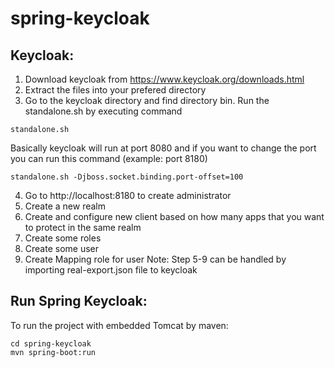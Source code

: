 # spring-keycloak

## Keycloak:
1. Download keycloak from https://www.keycloak.org/downloads.html
2. Extract the files into your prefered directory
3. Go to the keycloak directory and find directory bin. Run the standalone.sh by executing command
```
standalone.sh
```
   Basically keycloak will run at port 8080 and if you want to change the port you can run this command (example: port 8180)
```
standalone.sh -Djboss.socket.binding.port-offset=100
```
4. Go to http://localhost:8180 to create administrator
5. Create a new realm
6. Create and configure new client based on how many apps that you want to protect in the same realm
7. Create some roles
8. Create some user
9. Create Mapping role for user
Note: Step 5-9 can be handled by importing real-export.json file to keycloak

## Run Spring Keycloak:
To run the project with embedded Tomcat by maven:
```
cd spring-keycloak
mvn spring-boot:run
```
